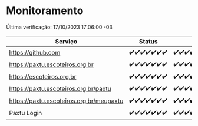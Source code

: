 # Monitoramento

Última verificação: 17/10/2023 17:06:00 -03

|Serviço|Status|Últimas 24h|
|---|---|---|
|https://github.com|<span title="2023-10-10: OK=24">✔️</span><span title="2023-10-11: OK=24">✔️</span><span title="2023-10-12: OK=24">✔️</span><span title="2023-10-13: OK=24">✔️</span><span title="2023-10-14: OK=24">✔️</span><span title="2023-10-15: OK=24">✔️</span><span title="2023-10-16: OK=20">✔️</span>|<span title="16/10/2023 17:06:00 -03 : 200">✔️</span><span title="16/10/2023 18:05:00 -03 : 200">✔️</span><span title="16/10/2023 19:04:00 -03 : 200">✔️</span><span title="16/10/2023 20:04:00 -03 : 200">✔️</span><span title="16/10/2023 21:29:00 -03 : 200">✔️</span><span title="16/10/2023 22:41:00 -03 : 200">✔️</span><span title="16/10/2023 23:15:00 -03 : 200">✔️</span><span title="17/10/2023 00:06:00 -03 : 200">✔️</span><span title="17/10/2023 01:07:00 -03 : 200">✔️</span><span title="17/10/2023 02:04:00 -03 : 200">✔️</span><span title="17/10/2023 03:08:00 -03 : 200">✔️</span><span title="17/10/2023 04:06:00 -03 : 200">✔️</span><span title="17/10/2023 05:08:00 -03 : 200">✔️</span><span title="17/10/2023 06:06:00 -03 : 200">✔️</span><span title="17/10/2023 07:06:00 -03 : 200">✔️</span><span title="17/10/2023 08:03:00 -03 : 200">✔️</span><span title="17/10/2023 09:11:00 -03 : 200">✔️</span><span title="17/10/2023 10:09:00 -03 : 200">✔️</span><span title="17/10/2023 11:05:00 -03 : 200">✔️</span><span title="17/10/2023 12:06:00 -03 : 200">✔️</span><span title="17/10/2023 13:07:00 -03 : 200">✔️</span><span title="17/10/2023 14:04:00 -03 : 200">✔️</span><span title="17/10/2023 15:08:00 -03 : 200">✔️</span><span title="17/10/2023 16:03:00 -03 : 200">✔️</span><span title="17/10/2023 17:06:00 -03 : 200">✔️</span>|
|https://paxtu.escoteiros.org.br|<span title="2023-10-10: OK=24">✔️</span><span title="2023-10-11: OK=24">✔️</span><span title="2023-10-12: OK=24">✔️</span><span title="2023-10-13: OK=24">✔️</span><span title="2023-10-14: OK=24">✔️</span><span title="2023-10-15: OK=24">✔️</span><span title="2023-10-16: OK=20">✔️</span>|<span title="16/10/2023 17:06:00 -03 : 200">✔️</span><span title="16/10/2023 18:05:00 -03 : 200">✔️</span><span title="16/10/2023 19:04:00 -03 : 200">✔️</span><span title="16/10/2023 20:04:00 -03 : 200">✔️</span><span title="16/10/2023 21:29:00 -03 : 200">✔️</span><span title="16/10/2023 22:41:00 -03 : 200">✔️</span><span title="16/10/2023 23:15:00 -03 : 200">✔️</span><span title="17/10/2023 00:06:00 -03 : 200">✔️</span><span title="17/10/2023 01:07:00 -03 : 200">✔️</span><span title="17/10/2023 02:04:00 -03 : 200">✔️</span><span title="17/10/2023 03:08:00 -03 : 200">✔️</span><span title="17/10/2023 04:06:00 -03 : 200">✔️</span><span title="17/10/2023 05:08:00 -03 : 200">✔️</span><span title="17/10/2023 06:06:00 -03 : 200">✔️</span><span title="17/10/2023 07:06:00 -03 : 200">✔️</span><span title="17/10/2023 08:03:00 -03 : 200">✔️</span><span title="17/10/2023 09:11:00 -03 : 200">✔️</span><span title="17/10/2023 10:09:00 -03 : 200">✔️</span><span title="17/10/2023 11:05:00 -03 : 200">✔️</span><span title="17/10/2023 12:06:00 -03 : 200">✔️</span><span title="17/10/2023 13:07:00 -03 : 200">✔️</span><span title="17/10/2023 14:04:00 -03 : 200">✔️</span><span title="17/10/2023 15:08:00 -03 : 200">✔️</span><span title="17/10/2023 16:03:00 -03 : 200">✔️</span><span title="17/10/2023 17:06:00 -03 : 200">✔️</span>|
|https://escoteiros.org.br|<span title="2023-10-10: OK=24">✔️</span><span title="2023-10-11: OK=24">✔️</span><span title="2023-10-12: OK=24">✔️</span><span title="2023-10-13: OK=24">✔️</span><span title="2023-10-14: OK=24">✔️</span><span title="2023-10-15: OK=24">✔️</span><span title="2023-10-16: OK=20">✔️</span>|<span title="16/10/2023 17:06:00 -03 : 200">✔️</span><span title="16/10/2023 18:05:00 -03 : 200">✔️</span><span title="16/10/2023 19:04:00 -03 : 200">✔️</span><span title="16/10/2023 20:04:00 -03 : 200">✔️</span><span title="16/10/2023 21:29:00 -03 : 200">✔️</span><span title="16/10/2023 22:41:00 -03 : 200">✔️</span><span title="16/10/2023 23:15:00 -03 : 200">✔️</span><span title="17/10/2023 00:06:00 -03 : 200">✔️</span><span title="17/10/2023 01:07:00 -03 : 200">✔️</span><span title="17/10/2023 02:04:00 -03 : 200">✔️</span><span title="17/10/2023 03:08:00 -03 : 200">✔️</span><span title="17/10/2023 04:06:00 -03 : 200">✔️</span><span title="17/10/2023 05:08:00 -03 : 200">✔️</span><span title="17/10/2023 06:06:00 -03 : 200">✔️</span><span title="17/10/2023 07:06:00 -03 : 200">✔️</span><span title="17/10/2023 08:03:00 -03 : 200">✔️</span><span title="17/10/2023 09:11:00 -03 : 200">✔️</span><span title="17/10/2023 10:09:00 -03 : 200">✔️</span><span title="17/10/2023 11:05:00 -03 : 200">✔️</span><span title="17/10/2023 12:06:00 -03 : 200">✔️</span><span title="17/10/2023 13:07:00 -03 : 200">✔️</span><span title="17/10/2023 14:04:00 -03 : 200">✔️</span><span title="17/10/2023 15:08:00 -03 : 200">✔️</span><span title="17/10/2023 16:03:00 -03 : 200">✔️</span><span title="17/10/2023 17:06:00 -03 : 200">✔️</span>|
|https://paxtu.escoteiros.org.br/paxtu|<span title="2023-10-10: OK=24">✔️</span><span title="2023-10-11: OK=24">✔️</span><span title="2023-10-12: OK=24">✔️</span><span title="2023-10-13: OK=24">✔️</span><span title="2023-10-14: OK=24">✔️</span><span title="2023-10-15: OK=24">✔️</span><span title="2023-10-16: OK=20">✔️</span>|<span title="16/10/2023 17:06:00 -03 : 200">✔️</span><span title="16/10/2023 18:05:00 -03 : 200">✔️</span><span title="16/10/2023 19:04:00 -03 : 200">✔️</span><span title="16/10/2023 20:04:00 -03 : 200">✔️</span><span title="16/10/2023 21:29:00 -03 : 200">✔️</span><span title="16/10/2023 22:41:00 -03 : 200">✔️</span><span title="16/10/2023 23:15:00 -03 : 200">✔️</span><span title="17/10/2023 00:06:00 -03 : 200">✔️</span><span title="17/10/2023 01:07:00 -03 : 200">✔️</span><span title="17/10/2023 02:04:00 -03 : 200">✔️</span><span title="17/10/2023 03:08:00 -03 : 200">✔️</span><span title="17/10/2023 04:06:00 -03 : 200">✔️</span><span title="17/10/2023 05:08:00 -03 : 200">✔️</span><span title="17/10/2023 06:06:00 -03 : 200">✔️</span><span title="17/10/2023 07:06:00 -03 : 200">✔️</span><span title="17/10/2023 08:03:00 -03 : 200">✔️</span><span title="17/10/2023 09:11:00 -03 : 200">✔️</span><span title="17/10/2023 10:09:00 -03 : 200">✔️</span><span title="17/10/2023 11:05:00 -03 : 200">✔️</span><span title="17/10/2023 12:06:00 -03 : 200">✔️</span><span title="17/10/2023 13:07:00 -03 : 200">✔️</span><span title="17/10/2023 14:04:00 -03 : 200">✔️</span><span title="17/10/2023 15:08:00 -03 : 200">✔️</span><span title="17/10/2023 16:03:00 -03 : 200">✔️</span><span title="17/10/2023 17:06:00 -03 : 200">✔️</span>|
|https://paxtu.escoteiros.org.br/meupaxtu|<span title="2023-10-10: OK=24">✔️</span><span title="2023-10-11: OK=24">✔️</span><span title="2023-10-12: OK=24">✔️</span><span title="2023-10-13: OK=24">✔️</span><span title="2023-10-14: OK=24">✔️</span><span title="2023-10-15: OK=24">✔️</span><span title="2023-10-16: OK=20">✔️</span>|<span title="16/10/2023 17:06:00 -03 : 200">✔️</span><span title="16/10/2023 18:05:00 -03 : 200">✔️</span><span title="16/10/2023 19:04:00 -03 : 200">✔️</span><span title="16/10/2023 20:04:00 -03 : 200">✔️</span><span title="16/10/2023 21:29:00 -03 : 200">✔️</span><span title="16/10/2023 22:41:00 -03 : 200">✔️</span><span title="16/10/2023 23:15:00 -03 : 200">✔️</span><span title="17/10/2023 00:06:00 -03 : 200">✔️</span><span title="17/10/2023 01:07:00 -03 : 200">✔️</span><span title="17/10/2023 02:04:00 -03 : 200">✔️</span><span title="17/10/2023 03:08:00 -03 : 200">✔️</span><span title="17/10/2023 04:06:00 -03 : 200">✔️</span><span title="17/10/2023 05:08:00 -03 : 200">✔️</span><span title="17/10/2023 06:06:00 -03 : 200">✔️</span><span title="17/10/2023 07:06:00 -03 : 200">✔️</span><span title="17/10/2023 08:03:00 -03 : 200">✔️</span><span title="17/10/2023 09:11:00 -03 : 200">✔️</span><span title="17/10/2023 10:09:00 -03 : 200">✔️</span><span title="17/10/2023 11:05:00 -03 : 200">✔️</span><span title="17/10/2023 12:06:00 -03 : 200">✔️</span><span title="17/10/2023 13:07:00 -03 : 200">✔️</span><span title="17/10/2023 14:04:00 -03 : 200">✔️</span><span title="17/10/2023 15:08:00 -03 : 200">✔️</span><span title="17/10/2023 16:03:00 -03 : 200">✔️</span><span title="17/10/2023 17:06:00 -03 : 200">✔️</span>|
|Paxtu Login|<span title="2023-10-10: OK=24">✔️</span><span title="2023-10-11: OK=24">✔️</span><span title="2023-10-12: OK=24">✔️</span><span title="2023-10-13: OK=24">✔️</span><span title="2023-10-14: OK=24">✔️</span><span title="2023-10-15: OK=24">✔️</span><span title="2023-10-16: OK=20">✔️</span>|<span title="16/10/2023 17:06:00 -03 : 200">✔️</span><span title="16/10/2023 18:05:00 -03 : 200">✔️</span><span title="16/10/2023 19:04:00 -03 : 200">✔️</span><span title="16/10/2023 20:04:00 -03 : 200">✔️</span><span title="16/10/2023 21:29:00 -03 : 200">✔️</span><span title="16/10/2023 22:41:00 -03 : 200">✔️</span><span title="16/10/2023 23:15:00 -03 : 200">✔️</span><span title="17/10/2023 00:06:00 -03 : 200">✔️</span><span title="17/10/2023 01:07:00 -03 : 200">✔️</span><span title="17/10/2023 02:04:00 -03 : 200">✔️</span><span title="17/10/2023 03:08:00 -03 : 200">✔️</span><span title="17/10/2023 04:06:00 -03 : 200">✔️</span><span title="17/10/2023 05:08:00 -03 : 200">✔️</span><span title="17/10/2023 06:06:00 -03 : 200">✔️</span><span title="17/10/2023 07:06:00 -03 : 200">✔️</span><span title="17/10/2023 08:03:00 -03 : 200">✔️</span><span title="17/10/2023 09:11:00 -03 : 200">✔️</span><span title="17/10/2023 10:09:00 -03 : 200">✔️</span><span title="17/10/2023 11:05:00 -03 : 200">✔️</span><span title="17/10/2023 12:06:00 -03 : 200">✔️</span><span title="17/10/2023 13:07:00 -03 : 200">✔️</span><span title="17/10/2023 14:04:00 -03 : 200">✔️</span><span title="17/10/2023 15:08:00 -03 : 200">✔️</span><span title="17/10/2023 16:03:00 -03 : 200">✔️</span><span title="17/10/2023 17:06:00 -03 : 200">✔️</span>|
